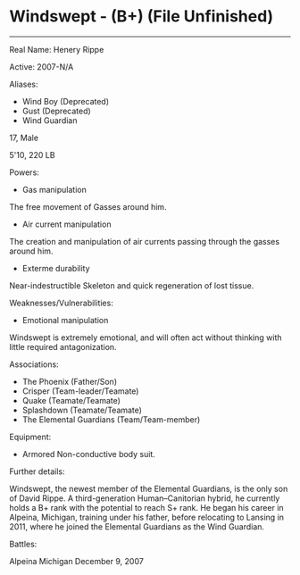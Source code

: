 # Windswept - (B+) (File Unfinished)
---
Real Name: Henery Rippe

Active: 2007-N/A

Aliases:

- Wind Boy (Deprecated)
- Gust (Deprecated)
- Wind Guardian

17, Male

5'10, 220 LB

Powers:
- Gas manipulation

The free movement of Gasses around him.

- Air current manipulation

The creation and manipulation of air currents passing through the gasses around him.

- Exterme durability

Near-indestructible Skeleton and quick regeneration of lost tissue.

Weaknesses/Vulnerabilities:

- Emotional manipulation

Windswept is extremely emotional, and will often act without thinking with little required antagonization.

Associations:

- The Phoenix (Father/Son)
- Crisper (Team-leader/Teamate)
- Quake (Teamate/Teamate)
- Splashdown (Teamate/Teamate)
- The Elemental Guardians (Team/Team-member)

Equipment:

- Armored Non-conductive body suit.

Further details:

Windswept, the newest member of the Elemental Guardians, is the only son of David Rippe. A third-generation Human–Canitorian hybrid, he currently holds a B+ rank with the potential to reach S+ rank.
He began his career in Alpeina, Michigan, training under his father, before relocating to Lansing in 2011, where he joined the Elemental Guardians as the Wind Guardian.

Battles:

Alpeina Michigan December 9, 2007
